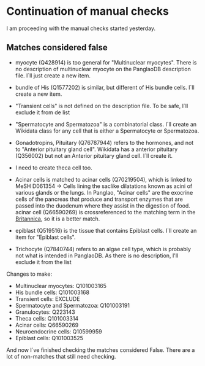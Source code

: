 # Continuation of manual checks

I am proceeding with the manual checks started yesterday. 

## Matches considered false

* myocyte (Q428914) is too general for "Multinuclear myocytes". There is no description of multinuclear myocyte on the PanglaoDB description file. I`ll just create a new item. 

* bundle of His (Q1577202) is similar, but different of His bundle cells. I`ll create a new item. 

* "Transient cells" is not defined on the description file. To be safe, I`ll exclude it from de list

* "Spermatocyte and Spermatozoa" is a combinatorial class. I`ll create an Wikidata class for any cell that is either a Spermatocyte or Spermatozoa.

* Gonadotropins, Pituitary (Q76787944) refers to the hormones, and not to "Anterior pituitary gland cell". Wikidata has a anterior pituitary (Q356002) but not an Anterior pituitary gland cell. I`ll create it. 

* I need to create theca cell too.

* Acinar cells is matched to acinar cells (Q70219504), which is linked to MeSH D061354 -> Cells lining the saclike dilatations known as acini of various glands or the lungs. In Panglao, "Acinar cells" are the exocrine cells of the pancreas that produce and transport enzymes that are passed into the duodenum where they assist in the digestion of food. acinar cell (Q66590269) is crossreferenced to the matching term in the [Britannica](https://www.britannica.com/science/acinar-cell), so it is a better match.

* epiblast (Q519516) is the tissue that contains Epiblast cells. I`ll create an item for "Epiblast cells". 

* Trichocyte (Q7840744) refers to an algae cell type, which is probably not what is intended in PanglaoDB. As there is no description, I'll exclude it from the list

Changes to make:
* Multinuclear myocytes: Q101003165
* His bundle cells: Q101003168
* Transient cells: EXCLUDE 
* Spermatocyte and Spermatozoa: Q101003191
* Granulocytes: Q223143
* Theca cells: Q101003314
* Acinar cells: Q66590269
* Neuroendocrine cells: Q10599959
* Epiblast cells: Q101003525


And now I`ve finished checking the matches considered False. There are a lot of non-matches that still need checking. 
